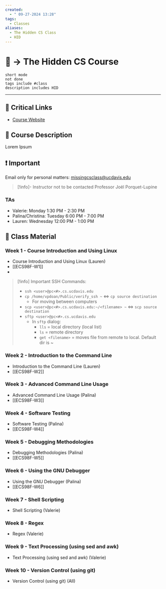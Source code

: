 ```yaml
---
created:
  - " 09-27-2024 13:28"
tags:
  - Classes
aliases:
  - The Hidden CS Class
  - HID
---
```


# 📗 -> The Hidden CS Course
```tasks
short mode
not done
tags include #class
description includes HID
```
---
## 🔗 Critical Links
- [Course Website](https://missing.cs.ucdavis.edu/)

## 🔶 Course Description
Lorem Ipsum


## ❗ Important
Email only for personal matters: missingcsclass@ucdavis.edu

> [!info]- Instructor not to be contacted
> Professor Joël Porquet-Lupine 
### TAs
- Valerie: Monday 1:30 PM - 2:30 PM
- Palina/Christina: Tuesday 6:00 PM - 7:00 PM
- Lauren: Wednesday 12:00 PM - 1:00 PM


## 📄 Class Material
### Week 1 - Course Introduction and Using Linux
- Course Introduction and Using Linux (Lauren)
- [[ECS98F-W1]]
- 

> [!info] Important SSH Commands:
> - `ssh <user>@pc<#>.cs.ucdavis.edu`
> - `cp /home/vpdoan/Public/verify_ssh ~` $\iff$ `cp source destination`
> 	- For moving between computers
> - `scp <user>@pc<#>.cs.ucdavis.edu:~/<filename> ~` $\iff$ `scp source destination`
> - `sftp <user>@pc<#>.cs.ucdavis.edu`
> 	- In `sftp` dialog:
> 		- `lls` = local directory (local list)
> 		- `ls` = remote directory
> 		- `get <filename>` = moves file from remote to local. Default dir is ~


### Week 2 - Introduction to the Command Line
- Introduction to the Command Line (Lauren)
- [[ECS98F-W2]]
### Week 3 - Advanced Command Line Usage
- Advanced Command Line Usage (Palina)
- [[ECS98F-W3]]

### Week 4 - Software Testing
- Software Testing (Palina)
- [[ECS98F-W4]]

### Week 5 - Debugging Methodologies
- Debugging Methodologies (Palina)
- [[ECS98F-W5]]

### Week 6 - Using the GNU Debugger
- Using the GNU Debugger (Palina)
- [[ECS98F-W6]]

### Week 7 - Shell Scripting
- Shell Scripting (Valerie)

### Week 8 - Regex
- Regex (Valerie)

### Week 9 - Text Processing (using sed and awk)
- Text Processing (using sed and awk) (Valerie)

### Week 10 - Version Control (using git)
- Version Control (using git) (All)





